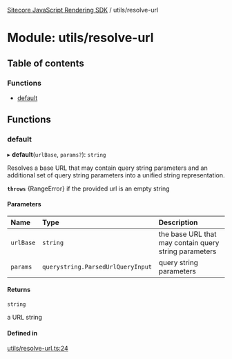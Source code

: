 [Sitecore JavaScript Rendering SDK](../README.md) / utils/resolve-url

# Module: utils/resolve-url

## Table of contents

### Functions

- [default](utils_resolve_url.md#default)

## Functions

### default

▸ **default**(`urlBase`, `params?`): `string`

Resolves a base URL that may contain query string parameters and an additional set of query
string parameters into a unified string representation.

**`throws`** {RangeError} if the provided url is an empty string

#### Parameters

| Name | Type | Description |
| :------ | :------ | :------ |
| `urlBase` | `string` | the base URL that may contain query string parameters |
| `params` | `querystring.ParsedUrlQueryInput` | query string parameters |

#### Returns

`string`

a URL string

#### Defined in

[utils/resolve-url.ts:24](https://github.com/Sitecore/jss/blob/c1078945/packages/sitecore-jss/src/utils/resolve-url.ts#L24)
